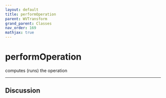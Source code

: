```yaml
---
layout: default
title: performOperation
parent: WVTransform
grand_parent: Classes
nav_order: 169
mathjax: true
---
```


#  performOperation

computes (runs) the operation


---

## Discussion

  
